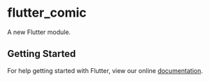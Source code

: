 # flutter_comic

A new Flutter module.

## Getting Started

For help getting started with Flutter, view our online
[documentation](https://flutter.dev/).
